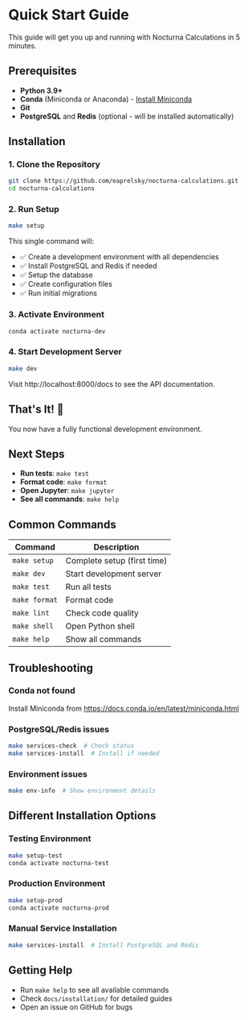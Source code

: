 # Quick Start Guide

This guide will get you up and running with Nocturna Calculations in 5 minutes.

## Prerequisites

- **Python 3.9+** 
- **Conda** (Miniconda or Anaconda) - [Install Miniconda](https://docs.conda.io/en/latest/miniconda.html)
- **Git**
- **PostgreSQL** and **Redis** (optional - will be installed automatically)

## Installation

### 1. Clone the Repository

```bash
git clone https://github.com/eaprelsky/nocturna-calculations.git
cd nocturna-calculations
```

### 2. Run Setup

```bash
make setup
```

This single command will:
- ✅ Create a development environment with all dependencies
- ✅ Install PostgreSQL and Redis if needed
- ✅ Setup the database
- ✅ Create configuration files
- ✅ Run initial migrations

### 3. Activate Environment

```bash
conda activate nocturna-dev
```

### 4. Start Development Server

```bash
make dev
```

Visit http://localhost:8000/docs to see the API documentation.

## That's It! 🎉

You now have a fully functional development environment.

## Next Steps

- **Run tests**: `make test`
- **Format code**: `make format`
- **Open Jupyter**: `make jupyter`
- **See all commands**: `make help`

## Common Commands

| Command | Description |
|---------|-------------|
| `make setup` | Complete setup (first time) |
| `make dev` | Start development server |
| `make test` | Run all tests |
| `make format` | Format code |
| `make lint` | Check code quality |
| `make shell` | Open Python shell |
| `make help` | Show all commands |

## Troubleshooting

### Conda not found
Install Miniconda from https://docs.conda.io/en/latest/miniconda.html

### PostgreSQL/Redis issues
```bash
make services-check  # Check status
make services-install  # Install if needed
```

### Environment issues
```bash
make env-info  # Show environment details
```

## Different Installation Options

### Testing Environment
```bash
make setup-test
conda activate nocturna-test
```

### Production Environment
```bash
make setup-prod
conda activate nocturna-prod
```

### Manual Service Installation
```bash
make services-install  # Install PostgreSQL and Redis
```

## Getting Help

- Run `make help` to see all available commands
- Check `docs/installation/` for detailed guides
- Open an issue on GitHub for bugs 